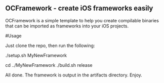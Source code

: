 ## OCFramework - create iOS frameworks easily

OCFramework is a simple template to help you create compilable binaries that can be imported as frameworks into your iOS projects.

#Usage

Just clone the repo, then run the following:

./setup.sh MyNewFramework

cd ../MyNewFramework
./build.sh release

All done. The framework is output in the artifacts directory. Enjoy.
